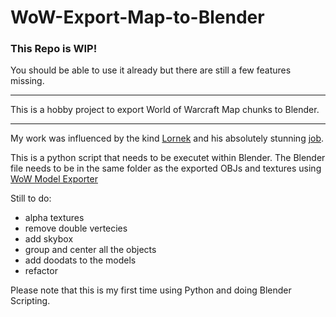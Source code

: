 # WoW-Export-Map-to-Blender

### This Repo is WIP!
You should be able to use it already but there are still a few features missing.

---

This is a hobby project to export World of Warcraft Map chunks to Blender.

---

My work was influenced by the kind [Lornek](https://www.reddit.com/user/lornek "Lornek") and his absolutely stunning [job](https://www.reddit.com/r/wow/comments/a12g4p/not_sure_why_but_i_just_spent_like_3_days_coding/).

This is a python script that needs to be executet within Blender. The Blender file needs to be in the same folder as the exported OBJs
and textures using [WoW Model Exporter](https://marlam.in/obj/)


Still to do:
+ alpha textures
+ remove double vertecies
+ add skybox
+ group and center all the objects
+ add doodats to the models
+ refactor


Please note that this is my first time using Python and doing Blender Scripting.
